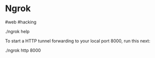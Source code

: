 # Ngrok
#web #hacking

./ngrok help

To start a HTTP tunnel forwarding to your local port 8000, run this next:

./ngrok http 8000
